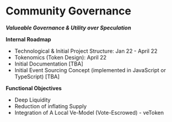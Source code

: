 # Community Governance
**_Valueable Governance & Utility over Speculation_**

**Internal Roadmap**
- Technological & Initial Project Structure: Jan 22 - April 22
- Tokenomics (Token Design): April 22
- Initial Documentation [TBA]
- Initial Event Sourcing Concept (implemented in JavaScript or TypeScript) [TBA]

**Functional Objectives**
- Deep Liquidity
- Reduction of inflating Supply
- Integration of A Local Ve-Model (Vote-Escrowed) - veToken
